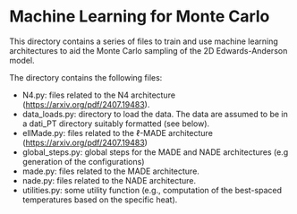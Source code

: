 # Machine Learning for Monte Carlo

This directory contains a series of files to train and use machine learning architectures to aid the Monte Carlo sampling of the 2D Edwards-Anderson model.

The directory contains the following files:
- N4.py: files related to the N4 architecture (https://arxiv.org/pdf/2407.19483).
- data_loads.py: directory to load the data. The data are assumed to be in a dati_PT directory suitably formatted (see below).
- ellMade.py: files related to the $\ell$-MADE architecture (https://arxiv.org/pdf/2407.19483)
- global_steps.py: global steps for the MADE and NADE architectures (e.g generation of the configurations)
- made.py: files related to the MADE architecture.
- nade.py: files related to the NADE architecture.
- utilities.py: some utility function (e.g., computation of the best-spaced temperatures based on the specific heat).
